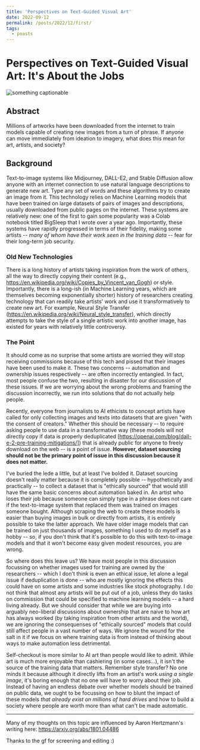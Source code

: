 ```yaml
---
title: 'Perspectives on Text-Guided Visual Art'
date: 2022-09-12
permalink: /posts/2022/12/first/
tags:
  - poasts
---
```


# Perspectives on Text-Guided Visual Art: It's About the Jobs

![something captionable](https://rynmurdock.github.io/images/FKE4gxCUcAApJLo.jpg)

## Abstract

Millions of artworks have been downloaded from the internet to train models capable of creating new images from a turn of phrase. If anyone can move immediately from ideation to imagery, what does this mean for art, artists, and society?

## Background

Text-to-image systems like Midjourney, DALL-E2, and Stable Diffusion allow anyone with an internet connection to use natural language descriptions to generate new art. Type any set of words and these algorithms try to create an image from it. This technology relies on Machine Learning models that have 
been trained on large datasets of pairs of images and descriptions, usually downloaded from public pages on the internet. These systems are relatively new: one of the first to gain some popularity was a Colab notebook titled BigSleep that I wrote over a year ago. Importantly, these systems have rapidly progressed in terms of their fidelity, making some artists -- *many of whom have their work seen in the training data* -- fear for their long-term job security.

### Old New Technologies

There is a long history of artists taking inspiration from the work of others, all the way to directly copying their content (e.g., https://en.wikipedia.org/wiki/Copies_by_Vincent_van_Gogh) or style. Importantly, there is a long-ish (in Machine Learning years, which are themselves becoming exponentially shorter) history of researchers creating technology that can readily take artists' work and use it transformatively to create new art. For example, Neural Style Transfer (https://en.wikipedia.org/wiki/Neural_style_transfer), which directly attempts to take the style of a single artistic work into another image, has existed for years with relatively little controversy. 

### The Point

It should come as no surprise that some artists are worried they will stop receiving commissions because of this tech and pissed that their images have been used to make it. These two concerns -- automation and ownership issues respectively -- are often incorrectly entangled. In fact, most people confuse the two, resulting in disaster for our discussion of these issues. If we are worrying about the wrong problems and framing the discussion incorrectly, we run into solutions that do not actually help people. 

Recently, everyone from journalists to AI ethicists to concept artists have called for only collecting images and texts into datasets that are given "with the consent of creators." Whether this should be necessary -- to require asking people to use data in a transformative way (these models will not directly copy if data is properly deduplicated [https://openai.com/blog/dall-e-2-pre-training-mitigations/]) that is already public for anyone to freely download on the web -- is a point of issue. **However, dataset sourcing should not be the primary point of issue in this discussion because it does not matter.**

I've buried the lede a little, but at least I've bolded it. Dataset sourcing doesn't really matter because it is completely possible -- hypothetically and practically -- to collect a dataset that is "ethically sourced" that would still have the same basic concerns about automation baked in. An artist who loses their job because someone can simply type in a phrase does not care if the text-to-image system that replaced them was trained on images someone bought. Although scraping the web to create these models is easier than buying images in bulk or directly from artists, it is entirely possible to take the latter approach. We have older image models that can be trained on just thousands of images, something I used to do myself as a hobby -- so, if you don't think that it's possible to do this with text-to-image models and that it won't become easy given modest resources, you are wrong.

So where does this leave us? We have most people in this discussion focussing on whether images used for training are owned by the researchers -- which I don't think is even an ethical issue, let alone a legal issue if deduplication is done -- who are mostly ignoring the effects this could have on some artists and some industries like stock photography. I do not think that almost any artists will be put out of a job, unless they do tasks on commission that could be specified to machine learning models -- a hard living already. But we should consider that while we are buying into arguably neo-liberal discussions about ownership that are naive to how art has always worked (by taking inspiration from other artists and the world), we are ignoring the consequenses of "ethically sourced" models that could still affect people in a vast number of ways. We ignore the wound for the salt in it if we focus on where training data is from instead of thinking about ways to make automation less detrimental. 

Self-checkout is more similar to AI art than people would like to admit. While art is much more enjoyable than cashiering (in some cases...), it isn't the source of the training data that matters. Remember style transfer? No one minds it because although it directly lifts from an artist's work *using a single image*, it's boring enough that no one will have to worry about their job. Instead of having an endless debate over whether models should be trained on public data, we ought to be focussing on how to blunt the impact of these models *that already exist on millions of hard drives* and how to build a society where people are worth more than what can't be made automatic.


___________________________________________________________________________________________________________
Many of my thoughts on this topic are influenced by Aaron Hertzmann's writing here: https://arxiv.org/abs/1801.04486

Thanks to the gf for screening and editing :)
